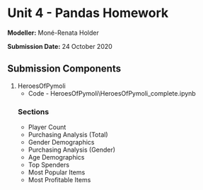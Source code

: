 # Unit 4 - Pandas Homework

**Modeller:** Moné-Renata Holder

**Submission Date:** 24 October 2020

## Submission Components

1. HeroesOfPymoli
    * Code - HeroesOfPymoli\HeroesOfPymoli_complete.ipynb
   ### Sections
	* Player Count
	* Purchasing Analysis (Total)
	* Gender Demographics
	* Purchasing Analysis (Gender)
	* Age Demographics
	* Top Spenders
	* Most Popular Items
	* Most Profitable Items
	

